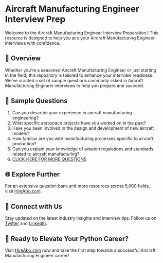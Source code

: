 # Aircraft Manufacturing Engineer Interview Prep

Welcome to the Aircraft Manufacturing Engineer Interview Preparation ! This resource is designed to help you ace your Aircraft Manufacturing Engineer interviews with confidence.

## 🚀 Overview

Whether you're a seasoned Aircraft Manufacturing Engineer or just starting in the field, this repository is tailored to enhance your interview readiness. We've curated a set of sample questions commonly asked in Aircraft Manufacturing Engineer interviews to help you prepare and succeed.

## 📝 Sample Questions

1. Can you describe your experience in aircraft manufacturing engineering?
2. What specific aerospace projects have you worked on in the past?
3. Have you been involved in the design and development of new aircraft models?
4. How familiar are you with manufacturing processes specific to aircraft production?
5. Can you explain your knowledge of aviation regulations and standards related to aircraft manufacturing?
6. [CLICK HERE FOR MORE QUESTIONS](https://hireabo.com/job/14_1_14/Aircraft%20Manufacturing%20Engineer)

## 🌐 Explore Further

For an extensive question bank and more resources across 5,000 fields, visit [HireAbo.com](https://www.hireabo.com).

## 📱 Connect with Us

Stay updated on the latest industry insights and interview tips. Follow us on [Twitter](https://twitter.com/hireabo) and [LinkedIn](https://www.linkedin.com/in/hire-abo-3609972a8/).

## 🚀 Ready to Elevate Your Python Career?

Visit [HireAbo.com](https://www.hireabo.com) now and take the first step towards a successful Aircraft Manufacturing Engineer career!
